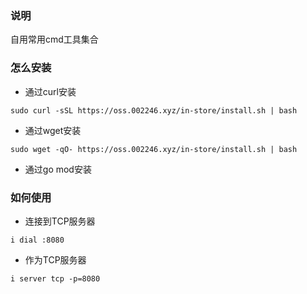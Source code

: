 ### 说明
自用常用cmd工具集合

### 怎么安装
* 通过curl安装
```shell
sudo curl -sSL https://oss.002246.xyz/in-store/install.sh | bash
```
* 通过wget安装
```shell
sudo wget -qO- https://oss.002246.xyz/in-store/install.sh | bash
```
* 通过go mod安装

### 如何使用
* 连接到TCP服务器
```shell
i dial :8080
```
* 作为TCP服务器
```shell
i server tcp -p=8080
```
